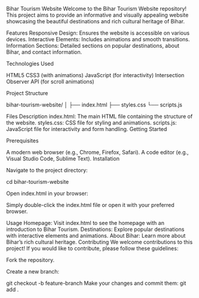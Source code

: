 Bihar Tourism Website
Welcome to the Bihar Tourism Website repository! This project aims to provide an informative and visually appealing website showcasing the beautiful destinations and rich cultural heritage of Bihar.

Features
Responsive Design: Ensures the website is accessible on various devices.
Interactive Elements: Includes animations and smooth transitions.
Information Sections: Detailed sections on popular destinations, about Bihar, and contact information.

Technologies Used

HTML5
CSS3 (with animations)
JavaScript (for interactivity)
Intersection Observer API (for scroll animations)

Project Structure

bihar-tourism-website/
│
├── index.html
├── styles.css
└── scripts.js


Files Description
index.html: The main HTML file containing the structure of the website.
styles.css: CSS file for styling and animations.
scripts.js: JavaScript file for interactivity and form handling.
Getting Started

Prerequisites

A modern web browser (e.g., Chrome, Firefox, Safari).
A code editor (e.g., Visual Studio Code, Sublime Text).
Installation


Navigate to the project directory:

cd bihar-tourism-website

Open index.html in your browser:

Simply double-click the index.html file or open it with your preferred browser.

Usage
Homepage: Visit index.html to see the homepage with an introduction to Bihar Tourism.
Destinations: Explore popular destinations with interactive elements and animations.
About Bihar: Learn more about Bihar’s rich cultural heritage.
Contributing
We welcome contributions to this project! If you would like to contribute, please follow these guidelines:

Fork the repository.

Create a new branch:


git checkout -b feature-branch
Make your changes and commit them:
git add .

